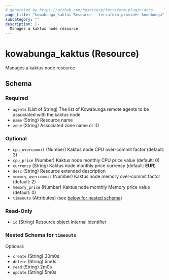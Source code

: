 ```yaml
---
# generated by https://github.com/hashicorp/terraform-plugin-docs
page_title: "kowabunga_kaktus Resource - terraform-provider-kowabunga"
subcategory: ""
description: |-
  Manages a kaktus node resource
---
```


# kowabunga_kaktus (Resource)

Manages a kaktus node resource



<!-- schema generated by tfplugindocs -->
## Schema

### Required

- `agents` (List of String) The list of Kowabunga remote agents to be associated with the kaktus node
- `name` (String) Resource name
- `zone` (String) Associated zone name or ID

### Optional

- `cpu_overcommit` (Number) Kaktus node CPU over-commit factor (default: 3)
- `cpu_price` (Number) Kaktus node monthly CPU price value (default: 0)
- `currency` (String) Kaktus node monthly price currency (default: **EUR**)
- `desc` (String) Resource extended description
- `memory_overcommit` (Number) Kaktus node memory over-commit factor (default: 2)
- `memory_price` (Number) Kaktus node monthly Memory price value (default: 0)
- `timeouts` (Attributes) (see [below for nested schema](#nestedatt--timeouts))

### Read-Only

- `id` (String) Resource object internal identifier

<a id="nestedatt--timeouts"></a>
### Nested Schema for `timeouts`

Optional:

- `create` (String) 30m0s
- `delete` (String) 5m0s
- `read` (String) 2m0s
- `update` (String) 5m0s
